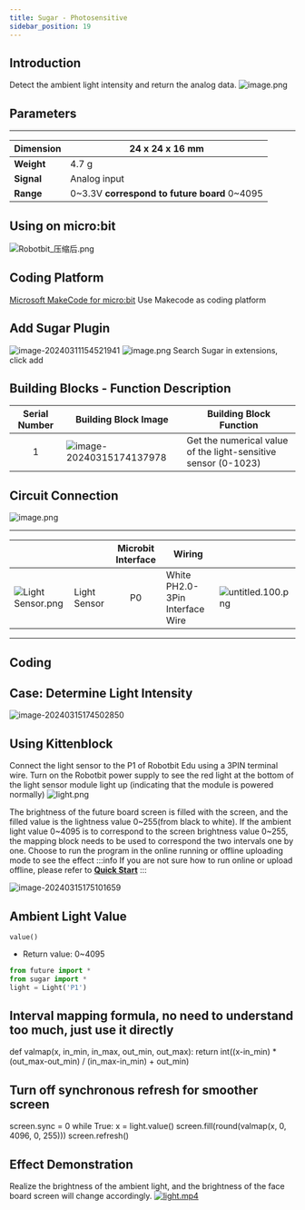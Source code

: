 ```yaml
---
title: Sugar - Photosensitive
sidebar_position: 19
---
```

## Introduction

Detect the ambient light intensity and return the analog data.
![image.png](https://learn.kittenbot.cn/2024md_pic/1623392914733-56d16daa-1663-4db5-95ff-1be849bc3634.png)

## Parameters

---

| **Dimension** | 24 x 24 x 16 mm                                     |
| ------------------- | --------------------------------------------------- |
| **Weight**    | 4.7 g                                               |
| **Signal**    | Analog input                                        |
| **Range**     | 0~3.3V **correspond to future board** 0~4095 |

## Using on micro:bit

![Robotbit_压缩后.png](https://learn.kittenbot.cn/2024md_pic/1709112761000-c84282ba-fe71-45c1-8ad4-8e7f6fc4738f.png)

## Coding Platform

[Microsoft MakeCode for micro:bit](https://makecode.microbit.org/#editor) 
Use Makecode as coding platform

## Add Sugar Plugin

![image-20240311154521941](https://learn.kittenbot.cn/2024md_pic/image-20240311154521941.png)
![image.png](https://learn.kittenbot.cn/2024md_pic/1709111641678-73b61119-c29c-4b48-add7-375ce9a15935.png) 
Search Sugar in extensions, click add

## Building Blocks - Function Description

| Serial Number | Building Block Image                                                                        | Building Block Function                                        |
| :-----------: | ------------------------------------------------------------------------------------------- | -------------------------------------------------------------- |
|       1       | ![image-20240315174137978](https://learn.kittenbot.cn/2024md_pic/image-20240315174137978.png) | Get the numerical value of the light-sensitive sensor (0-1023) |

## Circuit Connection

![image.png](https://learn.kittenbot.cn/2024md_pic/1709784382403-7d8788c6-2a0a-4904-90f8-4e6c1332480f.png)

---

|                                                                                                                 |              | Microbit Interface | Wiring                          |                                                                                                                 |
| --------------------------------------------------------------------------------------------------------------- | ------------ | :----------------: | ------------------------------- | --------------------------------------------------------------------------------------------------------------- |
| ![Light Sensor.png](https://learn.kittenbot.cn/2024md_pic/1709805688485-53f60007-b78a-4c3c-812d-43eaff5d909a.png) | Light Sensor |         P0         | White PH2.0-3Pin Interface Wire | ![untitled.100.png](https://learn.kittenbot.cn/2024md_pic/1694663456622-fdd52039-7a0c-451f-96a0-feabdc797516.png) |

---

## Coding

## Case: Determine Light Intensity

![image-20240315174502850](https://learn.kittenbot.cn/2024md_pic/image-20240315174502850.png)

## Using Kittenblock

Connect the light sensor to the P1 of Robotbit Edu using a 3PIN terminal wire.
Turn on the Robotbit power supply to see the red light at the bottom of the light sensor module light up (indicating that the module is powered normally)
![light.png](https://learn.kittenbot.cn/2024md_pic/1623393386604-c30dcf31-3741-46a1-90d0-d0971b6f55ac.png)

The brightness of the future board screen is filled with the screen, and the filled value is the lightness value 0~255(from black to white). If the ambient light value 0~4095 is to correspond to the screen brightness value 0~255, the mapping block needs to be used to correspond the two intervals one by one.
Choose to run the program in the online running or offline uploading mode to see the effect
:::info
If you are not sure how to run online or upload offline, please refer to [**Quick Start**](https://www.yuque.com/kittenbot/hardwares/eytesg#PBHya)
:::

![image-20240315175101659](https://learn.kittenbot.cn/2024md_pic/image-20240315175101659.png)

## Ambient Light Value

`value()`

- Return value: 0~4095

```python
from future import *
from sugar import *
light = Light('P1')
```

## Interval mapping formula, no need to understand too much, just use it directly

def valmap(x, in_min, in_max, out_min, out_max):
    return int((x-in_min) * (out_max-out_min) / (in_max-in_min) + out_min)

## Turn off synchronous refresh for smoother screen

screen.sync = 0
while True:
    x = light.value()
    screen.fill(round(valmap(x, 0, 4096, 0, 255)))
    screen.refresh()

## Effect Demonstration

Realize the brightness of the ambient light, and the brightness of the face board screen will change accordingly.
[![light.mp4](https://gw.alipayobjects.com/mdn/prod_resou/afts/img/A*NNs6TKOR3isAAAAAAAAAAABkARQnAQ)](https://www.yuque.com/kittenbot/hardwares/sugar-light?_lake_card=%7B%22status%22%3A%22done%22%2C%22name%22%3A%22light.mp4%22%2C%22size%22%3A%22665171%22%2C%22taskId%22%3A%22u7d655d9f-2db1-41d1-b6b7-892b2e06983%22%2C%22taskType%22%3A%22upload%22%2C%22url%22%3Anull%2C%22cover%22%3Anull%2C%22videoId%22%3A%22inputs%2Fprod%2Fyuque%2F2021%2F1432972%2Fmp4%2F1623394578932-920a422e-d378-4c55-a2fb-aa22fd953358.mp4%22%2C%22download%22%3Afalse%2C%22__spacing%22%3A%22both%22%2C%22id%22%3A%22IjPp4%22%2C%22margin%22%3A%7B%22top%22%3Atrue%2C%22bottom%22%3Atrue%7D%2C%22card%22%3A%22video%22%7D#IjPp4)
